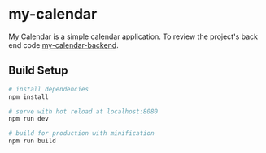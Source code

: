 # my-calendar

 My Calendar is a simple calendar application. To review the project's back end code [my-calendar-backend](https://github.com/selamet/my-calendar-backend).



## Build Setup

``` bash
# install dependencies
npm install

# serve with hot reload at localhost:8080
npm run dev

# build for production with minification
npm run build
```

